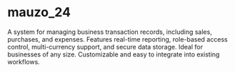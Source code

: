 # mauzo_24
A system for managing business transaction records, including sales, purchases, and expenses. Features real-time reporting, role-based access control, multi-currency support, and secure data storage. Ideal for businesses of any size. Customizable and easy to integrate into existing workflows.
